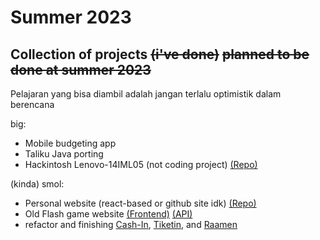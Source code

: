 # Summer 2023
## Collection of projects ~~(i've done)~~ ~~planned to be done at summer 2023~~

Pelajaran yang bisa diambil adalah jangan terlalu optimistik dalam berencana

big:
- Mobile budgeting app
- Taliku Java porting
- Hackintosh Lenovo-14IML05 (not coding project) [(Repo)](https://github.com/DTA32/OpenCore-Ideapad-3-14IML05)

(kinda) smol:
- Personal website (react-based or github site idk) [(Repo)](https://github.com/DTA32/dta32-site)
- Old Flash game website [(Frontend)](https://github.com/DTA32/ofgs) [(API)](https://github.com/DTA32/ofgs-api)
- refactor and finishing [Cash-In](https://github.com/DTA32/cash-in), [Tiketin](https://github.com/DTA32/airline-v1), and [Raamen](https://github.com/MaulanaAhmadSulami/Raamen)
